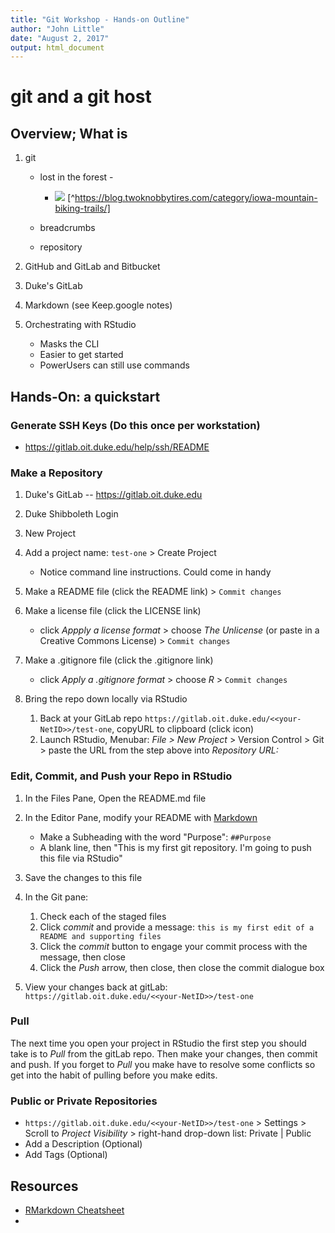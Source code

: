 ```yaml
---
title: "Git Workshop - Hands-on Outline"
author: "John Little"
date: "August 2, 2017"
output: html_document
---
```

# git and a git host

## Overview; What is

1. git

    - lost in the forest -
    
        - ![](https://twoknobbytires.files.wordpress.com/2012/05/img_4829.jpg) [^https://blog.twoknobbytires.com/category/iowa-mountain-biking-trails/]
    - breadcrumbs
    - repository
1. GitHub and GitLab and Bitbucket
1. Duke's GitLab
1. Markdown  (see Keep.google notes)
1. Orchestrating with RStudio

	- Masks the CLI
	- Easier to get started
	- PowerUsers can still use commands  

## Hands-On:  a quickstart

### Generate SSH Keys (Do this once per workstation)

- https://gitlab.oit.duke.edu/help/ssh/README  

### Make a Repository
1. Duke's GitLab -- https://gitlab.oit.duke.edu
1. Duke Shibboleth Login
1. New Project
1. Add a project name:  `test-one` > Create Project

    - Notice command line instructions.  Could come in handy  
1. Make a README file (click the README link)  > `Commit changes`
1. Make a license file (click the LICENSE link) 

	- click *Appply a license format* > choose *The Unlicense* (or paste in a Creative Commons License) > `Commit changes`  
1. Make a .gitignore file (click the .gitignore link)

    - click *Apply a .gitignore format* > choose *R* > `Commit changes`  
1. Bring the repo down locally via RStudio

	1. Back at your GitLab repo `https://gitlab.oit.duke.edu/<<your-NetID>>/test-one`, copyURL to clipboard (click icon)
	1. Launch RStudio, Menubar:  *File > New Project* > Version Control > Git > paste the URL from the step above into *Repository URL:*

### Edit, Commit, and Push your Repo in RStudio

1. In the Files Pane, Open the README.md file
1. In the Editor Pane, modify your README with [Markdown](https://en.wikipedia.org/wiki/Markdown#Example)

    - Make a Subheading with the word "Purpose":  `##Purpose`
    - A blank line, then "This is my first git repository.  I'm going to push this file via RStudio"
1. Save the changes to this file
1. In the Git pane:

    1. Check each of the staged files
    1. Click *commit* and provide a message:  `this is my first edit of a README and supporting files`
    1. Click the *commit* button to engage your commit  process with the message, then close
    1. Click the *Push* arrow, then close, then close the commit dialogue box  
1. View your changes back at gitLab:  `https://gitlab.oit.duke.edu/<<your-NetID>>/test-one`

### Pull

The next time you open your project in RStudio the first step you should take is to *Pull* from the gitLab repo.  Then make your changes, then commit and push.  If you forget to *Pull* you make have to resolve some conflicts so get into the habit of pulling before you make edits.

### Public or Private Repositories

- `https://gitlab.oit.duke.edu/<<your-NetID>>/test-one` > Settings > Scroll to *Project Visibility* > right-hand drop-down list:  Private | Public
- Add a Description (Optional)
- Add Tags (Optional)

## Resources

- [RMarkdown Cheatsheet](https://www.rstudio.com/wp-content/uploads/2016/03/rmarkdown-cheatsheet-2.0.pdf)
- 